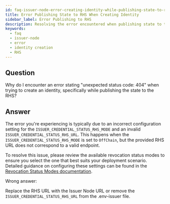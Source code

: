 ```yaml
---
id: faq-issuer-node-error-creating-identity-while-publishing-state-to-rhs
title: Error Publishing State to RHS When Creating Identity
sidebar_label: Error Publishing to RHS
description: Resolving the error encountered when publishing state to the RHS during identity creation.
keywords:
  - faq
  - issuer-node
  - error
  - identity creation
  - RHS
---
```


## Question

Why do I encounter an error stating "unexpected status code: 404" when trying to create an identity, specifically while publishing the state to the RHS?

## Answer

The error you're experiencing is typically due to an incorrect configuration setting for the `ISSUER_CREDENTIAL_STATUS_RHS_MODE` and an invalid `ISSUER_CREDENTIAL_STATUS_RHS_URL`. This happens when the `ISSUER_CREDENTIAL_STATUS_RHS_MODE` is set to `OffChain`, but the provided RHS URL does not correspond to a valid endpoint.

To resolve this issue, please review the available revocation status modes to ensure you select the one that best suits your deployment scenario. Detailed guidance on configuring these settings can be found in the [Revocation Status Modes documentation](../../../docs/issuer/issuer-configuration.md/#revocation-status).

<div className="hidden">
Wrong answer:

Replace the RHS URL with the Issuer Node URL or remove the `ISSUER_CREDENTIAL_STATUS_RHS_URL` from the .env-issuer file.

</div>
